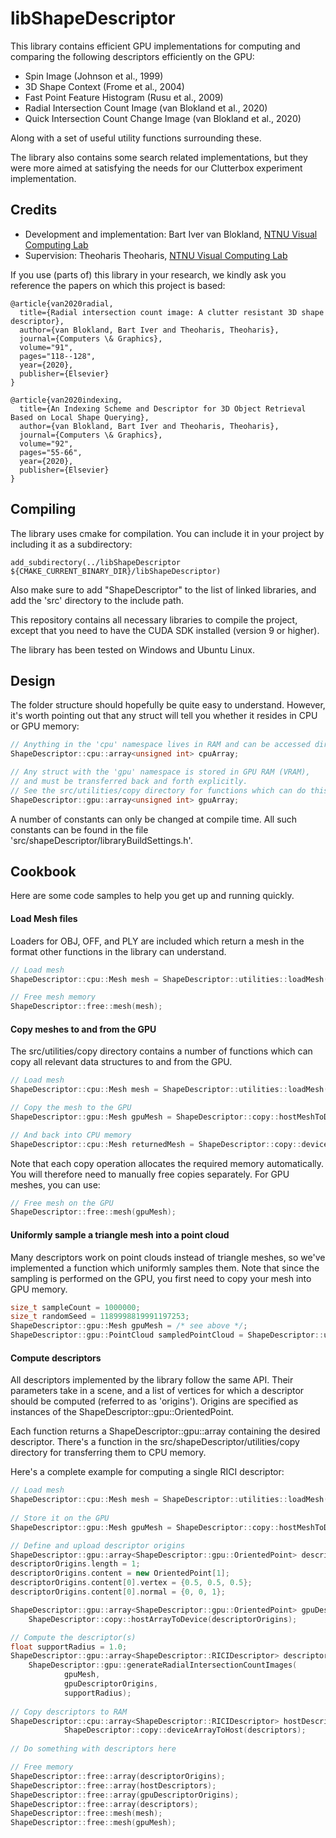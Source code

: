 # libShapeDescriptor

This library contains efficient GPU implementations for computing and comparing the following descriptors efficiently on the GPU:

- Spin Image (Johnson et al., 1999)
- 3D Shape Context (Frome et al., 2004)
- Fast Point Feature Histogram (Rusu et al., 2009)
- Radial Intersection Count Image (van Blokland et al., 2020)
- Quick Intersection Count Change Image (van Blokland et al., 2020)

Along with a set of useful utility functions surrounding these.

The library also contains some search related implementations, but they were more aimed at satisfying the needs for our Clutterbox experiment implementation.

## Credits

- Development and implementation: Bart Iver van Blokland, [NTNU Visual Computing Lab](https://www.idi.ntnu.no/grupper/vis/)
- Supervision: Theoharis Theoharis, [NTNU Visual Computing Lab](https://www.idi.ntnu.no/grupper/vis/)

If you use (parts of) this library in your research, we kindly ask you reference the papers on which this project is based:

    @article{van2020radial,
      title={Radial intersection count image: A clutter resistant 3D shape descriptor},
      author={van Blokland, Bart Iver and Theoharis, Theoharis},
      journal={Computers \& Graphics},
      volume="91",
      pages="118--128",
      year={2020},
      publisher={Elsevier}
    }
    
    @article{van2020indexing,
      title={An Indexing Scheme and Descriptor for 3D Object Retrieval Based on Local Shape Querying},
      author={van Blokland, Bart Iver and Theoharis, Theoharis},
      journal={Computers \& Graphics},
      volume="92",
      pages="55-66",
      year={2020},
      publisher={Elsevier}
    }

## Compiling

The library uses cmake for compilation. You can include it in your project by including it as a subdirectory:

    add_subdirectory(../libShapeDescriptor ${CMAKE_CURRENT_BINARY_DIR}/libShapeDescriptor)
    
Also make sure to add "ShapeDescriptor" to the list of linked libraries, and add the 'src' directory to the include path.

This repository contains all necessary libraries to compile the project, except that you need to have the CUDA SDK installed (version 9 or higher).

The library has been tested on Windows and Ubuntu Linux.

## Design

The folder structure should hopefully be quite easy to understand. However, it's worth pointing out that any struct will tell you whether it resides in CPU or GPU memory:

```c++
// Anything in the 'cpu' namespace lives in RAM and can be accessed directly.
ShapeDescriptor::cpu::array<unsigned int> cpuArray;

// Any struct with the 'gpu' namespace is stored in GPU RAM (VRAM), 
// and must be transferred back and forth explicitly. 
// See the src/utilities/copy directory for functions which can do this for you:
ShapeDescriptor::gpu::array<unsigned int> gpuArray;
```

A number of constants can only be changed at compile time. All such constants can be found in the file 'src/shapeDescriptor/libraryBuildSettings.h'.

## Cookbook

Here are some code samples to help you get up and running quickly.

#### Load Mesh files

Loaders for OBJ, OFF, and PLY are included which return a mesh in the format other functions in the library can understand.

```c++
// Load mesh
ShapeDescriptor::cpu::Mesh mesh = ShapeDescriptor::utilities::loadMesh("path/to/obj/file.obj", false);

// Free mesh memory
ShapeDescriptor::free::mesh(mesh);
```

#### Copy meshes to and from the GPU

The src/utilities/copy directory contains a number of functions which can copy all relevant data structures to and from the GPU.

```c++
// Load mesh
ShapeDescriptor::cpu::Mesh mesh = ShapeDescriptor::utilities::loadMesh("path/to/obj/file.obj", false);

// Copy the mesh to the GPU
ShapeDescriptor::gpu::Mesh gpuMesh = ShapeDescriptor::copy::hostMeshToDevice(mesh);

// And back into CPU memory
ShapeDescriptor::cpu::Mesh returnedMesh = ShapeDescriptor::copy::deviceMeshToHost(gpuMesh);
``` 

Note that each copy operation allocates the required memory automatically. You will therefore need to manually free copies separately. For GPU meshes, you can use:

```c++
// Free mesh on the GPU
ShapeDescriptor::free::mesh(gpuMesh);
```

#### Uniformly sample a triangle mesh into a point cloud

Many descriptors work on point clouds instead of triangle meshes, so we've implemented a function which uniformly samples them. Note that since the sampling is performed on the GPU, you first need to copy your mesh into GPU memory.

```c++
size_t sampleCount = 1000000;
size_t randomSeed = 1189998819991197253;
ShapeDescriptor::gpu::Mesh gpuMesh = /* see above */;
ShapeDescriptor::gpu::PointCloud sampledPointCloud = ShapeDescriptor::utilities::sampleMesh(gpuMesh, sampleCount, randomSeed);
```

#### Compute descriptors

All descriptors implemented by the library follow the same API. Their parameters take in a scene, and a list of vertices for which a descriptor should be computed (referred to as 'origins'). Origins are specified as instances of the ShapeDescriptor::gpu::OrientedPoint.

Each function returns a ShapeDescriptor::gpu::array containing the desired descriptor. There's a function in the src/shapeDescriptor/utilities/copy directory for transferring them to CPU memory.

Here's a complete example for computing a single RICI descriptor:

```c++
// Load mesh
ShapeDescriptor::cpu::Mesh mesh = ShapeDescriptor::utilities::loadMesh("path/to/obj/file.obj", false);
    
// Store it on the GPU
ShapeDescriptor::gpu::Mesh gpuMesh = ShapeDescriptor::copy::hostMeshToDevice(mesh);

// Define and upload descriptor origins
ShapeDescriptor::gpu::array<ShapeDescriptor::gpu::OrientedPoint> descriptorOrigins;
descriptorOrigins.length = 1;
descriptorOrigins.content = new OrientedPoint[1];
descriptorOrigins.content[0].vertex = {0.5, 0.5, 0.5};
descriptorOrigins.content[0].normal = {0, 0, 1};

ShapeDescriptor::gpu::array<ShapeDescriptor::gpu::OrientedPoint> gpuDescriptorOrigins = 
    ShapeDescriptor::copy::hostArrayToDevice(descriptorOrigins);

// Compute the descriptor(s)
float supportRadius = 1.0;
ShapeDescriptor::gpu::array<ShapeDescriptor::RICIDescriptor> descriptors = 
    ShapeDescriptor::gpu::generateRadialIntersectionCountImages(
            gpuMesh,
            gpuDescriptorOrigins,
            supportRadius);
            
// Copy descriptors to RAM
ShapeDescriptor::cpu::array<ShapeDescriptor::RICIDescriptor> hostDescriptors =
            ShapeDescriptor::copy::deviceArrayToHost(descriptors);
                
// Do something with descriptors here

// Free memory
ShapeDescriptor::free::array(descriptorOrigins);
ShapeDescriptor::free::array(hostDescriptors);
ShapeDescriptor::free::array(gpuDescriptorOrigins);
ShapeDescriptor::free::array(descriptors);
ShapeDescriptor::free::mesh(mesh);
ShapeDescriptor::free::mesh(gpuMesh);
```
